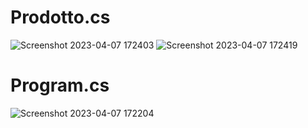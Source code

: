 # Prodotto.cs
![Screenshot 2023-04-07 172403](https://user-images.githubusercontent.com/113249037/230634601-02008116-d708-4deb-b1b1-d26a62543d0d.png)
![Screenshot 2023-04-07 172419](https://user-images.githubusercontent.com/113249037/230634606-08fe9a8e-5a0b-43f3-ad91-711a1625dd15.png)

# Program.cs
![Screenshot 2023-04-07 172204](https://user-images.githubusercontent.com/113249037/230634597-42bbe19b-c63b-4de0-81de-559e43a6e185.png)
